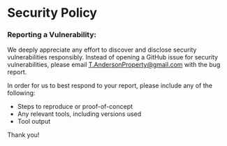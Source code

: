 # Security Policy

### Reporting a Vulnerability:

We deeply appreciate any effort to discover and disclose security vulnerabilities responsibly. Instead of opening a GitHub issue for security vulnerabilities, please email [T.AndersonProperty@gmail.com](mailto:T.AndersonProperty@gmail.com) with the bug report.

In order for us to best respond to your report, please include any of the following:

- Steps to reproduce or proof-of-concept
- Any relevant tools, including versions used
- Tool output

Thank you!
